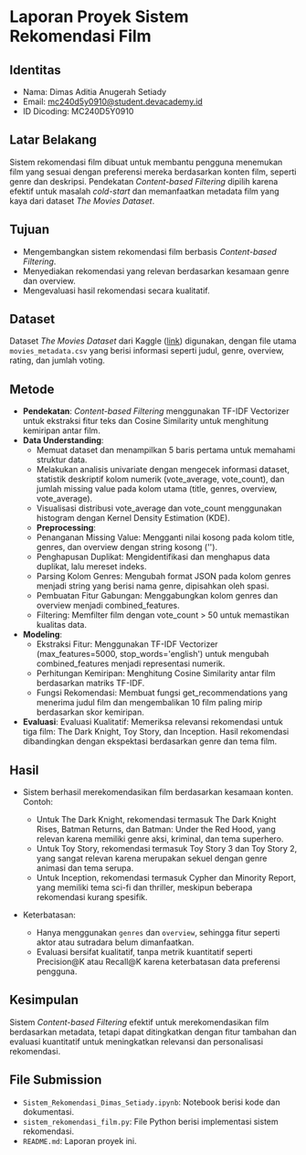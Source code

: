 # Laporan Proyek Sistem Rekomendasi Film

## Identitas
- Nama: Dimas Aditia Anugerah Setiady
- Email: mc240d5y0910@student.devacademy.id
- ID Dicoding: MC240D5Y0910

## Latar Belakang
Sistem rekomendasi film dibuat untuk membantu pengguna menemukan film yang sesuai dengan preferensi mereka berdasarkan konten film, seperti genre dan deskripsi. Pendekatan *Content-based Filtering* dipilih karena efektif untuk masalah *cold-start* dan memanfaatkan metadata film yang kaya dari dataset *The Movies Dataset*.

## Tujuan
- Mengembangkan sistem rekomendasi film berbasis *Content-based Filtering*.
- Menyediakan rekomendasi yang relevan berdasarkan kesamaan genre dan overview.
- Mengevaluasi hasil rekomendasi secara kualitatif.

## Dataset
Dataset *The Movies Dataset* dari Kaggle ([link](https://www.kaggle.com/datasets/rounakbanik/the-movies-dataset)) digunakan, dengan file utama `movies_metadata.csv` yang berisi informasi seperti judul, genre, overview, rating, dan jumlah voting.

## Metode
- **Pendekatan**: *Content-based Filtering* menggunakan TF-IDF Vectorizer untuk ekstraksi fitur teks dan Cosine Similarity untuk menghitung kemiripan antar film.
- **Data Understanding**: 
  - Memuat dataset dan menampilkan 5 baris pertama untuk memahami struktur data.
  - Melakukan analisis univariate dengan mengecek informasi dataset, statistik deskriptif kolom numerik (vote_average, vote_count), dan jumlah missing value pada kolom utama (title, genres, overview, vote_average).
  - Visualisasi distribusi vote_average dan vote_count menggunakan histogram dengan Kernel Density Estimation (KDE).
  - **Preprocessing**: 
  - Penanganan Missing Value: Mengganti nilai kosong pada kolom title, genres, dan overview dengan string kosong ('').
  - Penghapusan Duplikat: Mengidentifikasi dan menghapus data duplikat, lalu mereset indeks.
  - Parsing Kolom Genres: Mengubah format JSON pada kolom genres menjadi string yang berisi nama genre, dipisahkan oleh spasi.
  - Pembuatan Fitur Gabungan: Menggabungkan kolom genres dan overview menjadi combined_features.
  - Filtering: Memfilter film dengan vote_count > 50 untuk memastikan kualitas data.
- **Modeling**: 
  - Ekstraksi Fitur: Menggunakan TF-IDF Vectorizer (max_features=5000, stop_words='english') untuk mengubah combined_features menjadi representasi numerik.
  - Perhitungan Kemiripan: Menghitung Cosine Similarity antar film berdasarkan matriks TF-IDF.
  - Fungsi Rekomendasi: Membuat fungsi get_recommendations yang menerima judul film dan mengembalikan 10 film paling mirip berdasarkan skor kemiripan.
- **Evaluasi**: Evaluasi Kualitatif: Memeriksa relevansi rekomendasi untuk tiga film: The Dark Knight, Toy Story, dan Inception. Hasil rekomendasi dibandingkan dengan ekspektasi berdasarkan genre dan tema film.

## Hasil
- Sistem berhasil merekomendasikan film berdasarkan kesamaan konten. Contoh:
  - Untuk The Dark Knight, rekomendasi termasuk The Dark Knight Rises, Batman Returns, dan Batman: Under the Red Hood, yang relevan karena memiliki genre aksi, kriminal, dan tema superhero.
  - Untuk Toy Story, rekomendasi termasuk Toy Story 3 dan Toy Story 2, yang sangat relevan karena merupakan sekuel dengan genre animasi dan tema serupa.
  - Untuk Inception, rekomendasi termasuk Cypher dan Minority Report, yang memiliki tema sci-fi dan thriller, meskipun beberapa rekomendasi kurang spesifik.
  
- Keterbatasan: 
  - Hanya menggunakan `genres` dan `overview`, sehingga fitur seperti aktor atau sutradara belum dimanfaatkan.
  - Evaluasi bersifat kualitatif, tanpa metrik kuantitatif seperti Precision@K atau Recall@K karena keterbatasan data preferensi pengguna.

## Kesimpulan
Sistem *Content-based Filtering* efektif untuk merekomendasikan film berdasarkan metadata, tetapi dapat ditingkatkan dengan fitur tambahan dan evaluasi kuantitatif untuk meningkatkan relevansi dan personalisasi rekomendasi.

## File Submission
- `Sistem_Rekomendasi_Dimas_Setiady.ipynb`: Notebook berisi kode dan dokumentasi.
- `sistem_rekomendasi_film.py`: File Python berisi implementasi sistem rekomendasi.
- `README.md`: Laporan proyek ini.